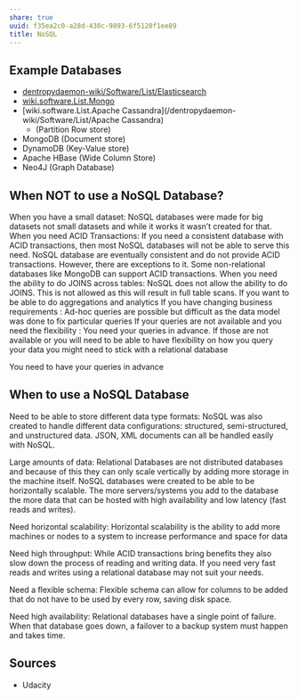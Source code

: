 ```yaml
---
share: true
uuid: f35ea2c0-a28d-430c-9893-6f5120f1ee89
title: NoSQL
---
```

## Example Databases

* [dentropydaemon-wiki/Software/List/Elasticsearch](/dentropydaemon-wiki/Software/List/Elasticsearch)
* [wiki.software.List.Mongo](/dentropydaemon-wiki/Software/List/Mongo)
* [wiki.software.List.Apache Cassandra](/dentropydaemon-wiki/Software/List/Apache Cassandra)
  * (Partition Row store)
* MongoDB (Document store)
* DynamoDB (Key-Value store)
* Apache HBase (Wide Column Store)
* Neo4J (Graph Database)

## When NOT to use a NoSQL Database?
When you have a small dataset: NoSQL databases were made for big datasets not small datasets and while it works it wasn’t created for that.
When you need ACID Transactions: If you need a consistent database with ACID transactions, then most NoSQL databases will not be able to serve this need. NoSQL database are eventually consistent and do not provide ACID transactions. However, there are exceptions to it. Some non-relational databases like MongoDB can support ACID transactions.
When you need the ability to do JOINS across tables: NoSQL does not allow the ability to do JOINS. This is not allowed as this will result in full table scans.
If you want to be able to do aggregations and analytics
If you have changing business requirements : Ad-hoc queries are possible but difficult as the data model was done to fix particular queries
If your queries are not available and you need the flexibility : You need your queries in advance. If those are not available or you will need to be able to have flexibility on how you query your data you might need to stick with a relational database

You need to have your queries in advance

## When to use a NoSQL Database

Need to be able to store different data type formats: NoSQL was also created to handle different data configurations: structured, semi-structured, and unstructured data. JSON, XML documents can all be handled easily with NoSQL.

Large amounts of data: Relational Databases are not distributed databases and because of this they can only scale vertically by adding more storage in the machine itself. NoSQL databases were created to be able to be horizontally scalable. The more servers/systems you add to the database the more data that can be hosted with high availability and low latency (fast reads and writes).

Need horizontal scalability: Horizontal scalability is the ability to add more machines or nodes to a system to increase performance and space for data

Need high throughput: While ACID transactions bring benefits they also slow down the process of reading and writing data. If you need very fast reads and writes using a relational database may not suit your needs.

Need a flexible schema: Flexible schema can allow for columns to be added that do not have to be used by every row, saving disk space.

Need high availability: Relational databases have a single point of failure. When that database goes down, a failover to a backup system must happen and takes time.

## Sources

* Udacity